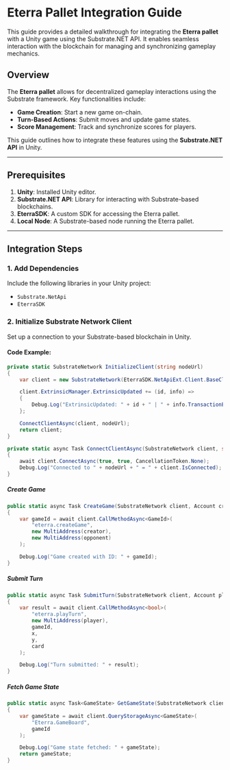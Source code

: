 # Eterra Pallet Integration Guide

This guide provides a detailed walkthrough for integrating the **Eterra pallet** with a Unity game using the Substrate.NET API. It enables seamless interaction with the blockchain for managing and synchronizing gameplay mechanics.

## Overview

The **Eterra pallet** allows for decentralized gameplay interactions using the Substrate framework. Key functionalities include:

- **Game Creation**: Start a new game on-chain.
- **Turn-Based Actions**: Submit moves and update game states.
- **Score Management**: Track and synchronize scores for players.

This guide outlines how to integrate these features using the **Substrate.NET API** in Unity.

---

## Prerequisites

1. **Unity**: Installed Unity editor.
2. **Substrate.NET API**: Library for interacting with Substrate-based blockchains.
3. **EterraSDK**: A custom SDK for accessing the Eterra pallet.
4. **Local Node**: A Substrate-based node running the Eterra pallet.

---

## Integration Steps

### 1. Add Dependencies

Include the following libraries in your Unity project:
- `Substrate.NetApi`
- `EterraSDK`

### 2. Initialize Substrate Network Client

Set up a connection to your Substrate-based blockchain in Unity.

#### Code Example:
```csharp
private static SubstrateNetwork InitializeClient(string nodeUrl)
{
    var client = new SubstrateNetwork(EterraSDK.NetApiExt.Client.BaseClient.Alice, nodeUrl);

    client.ExtrinsicManager.ExtrinsicUpdated += (id, info) =>
    {
        Debug.Log("ExtrinsicUpdated: " + id + " | " + info.TransactionEvent);
    };

    ConnectClientAsync(client, nodeUrl);
    return client;
}

private static async Task ConnectClientAsync(SubstrateNetwork client, string nodeUrl)
{
    await client.ConnectAsync(true, true, CancellationToken.None);
    Debug.Log("Connected to " + nodeUrl + " = " + client.IsConnected);
}
```

##### Create Game
```csharp
public static async Task CreateGame(SubstrateNetwork client, Account creator, Account opponent)
{
    var gameId = await client.CallMethodAsync<GameId>(
        "eterra.createGame",
        new MultiAddress(creator),
        new MultiAddress(opponent)
    );

    Debug.Log("Game created with ID: " + gameId);
}
```

##### Submit Turn
```csharp
public static async Task SubmitTurn(SubstrateNetwork client, Account player, GameId gameId, int x, int y, Card card)
{
    var result = await client.CallMethodAsync<bool>(
        "eterra.playTurn",
        new MultiAddress(player),
        gameId,
        x,
        y,
        card
    );

    Debug.Log("Turn submitted: " + result);
}
```

##### Fetch Game State
```csharp
public static async Task<GameState> GetGameState(SubstrateNetwork client, GameId gameId)
{
    var gameState = await client.QueryStorageAsync<GameState>(
        "Eterra.GameBoard",
        gameId
    );

    Debug.Log("Game state fetched: " + gameState);
    return gameState;
}
```